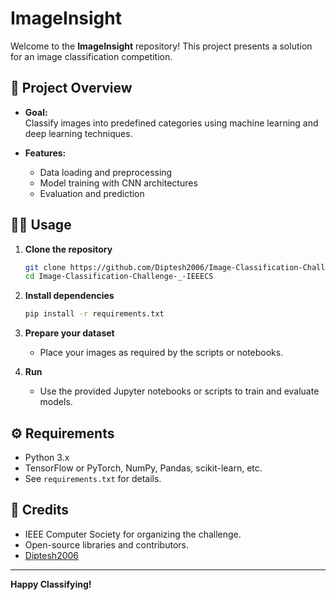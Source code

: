 # ImageInsight

Welcome to the **ImageInsight** repository! This project presents a solution for an image classification competition.

## 🚀 Project Overview

- **Goal:**  
  Classify images into predefined categories using machine learning and deep learning techniques.

- **Features:**  
  - Data loading and preprocessing  
  - Model training with CNN architectures  
  - Evaluation and prediction

## 🧑‍💻 Usage

1. **Clone the repository**
   ```bash
   git clone https://github.com/Diptesh2006/Image-Classification-Challenge-_-IEEECS.git
   cd Image-Classification-Challenge-_-IEEECS
   ```

2. **Install dependencies**
   ```bash
   pip install -r requirements.txt
   ```

3. **Prepare your dataset**
   - Place your images as required by the scripts or notebooks.

4. **Run**
   - Use the provided Jupyter notebooks or scripts to train and evaluate models.

## ⚙️ Requirements

- Python 3.x
- TensorFlow or PyTorch, NumPy, Pandas, scikit-learn, etc.
- See `requirements.txt` for details.

## 🤝 Credits

- IEEE Computer Society for organizing the challenge.
- Open-source libraries and contributors.
- [Diptesh2006](https://github.com/Diptesh2006)

---

**Happy Classifying!**
